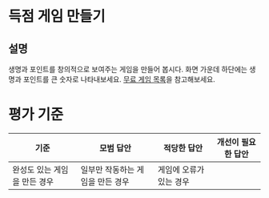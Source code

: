 # 득점 게임 만들기

## 설명

생명과 포인트를 창의적으로 보여주는 게임을 만들어 봅시다. 화면 가운데 하단에는 생명과 포인트를 큰 숫자로 나타내보세요. [무료 게임 목록](https://www.kenney.nl/)을 참고해보세요.

# 평가 기준

| 기준                         | 모범 답안                        | 적당한 답안             | 개선이 필요한 답안 |
| ---------------------------- | -------------------------------- | ----------------------- | ------------------ |
| 완성도 있는 게임을 만든 경우 | 일부만 작동하는 게임을 만든 경우 | 게임에 오류가 있는 경우 |

